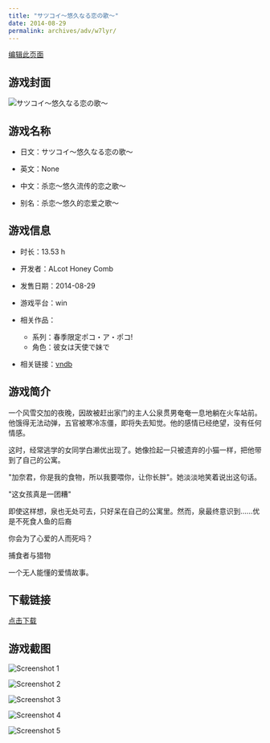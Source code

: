 ```yaml
---
title: "サツコイ～悠久なる恋の歌～"
date: 2014-08-29
permalink: archives/adv/w7lyr/
---
```

[编辑此页面](https://github.com/ACG-3/ADV3-source/blob/main/source/_posts/%E3%82%B5%E3%83%84%E3%82%B3%E3%82%A4%EF%BD%9E%E6%82%A0%E4%B9%85%E3%81%AA%E3%82%8B%E6%81%8B%E3%81%AE%E6%AD%8C%EF%BD%9E.md)

## 游戏封面

![サツコイ～悠久なる恋の歌～](https://pan.timero.xyz/d/onedrive/img_lib_001/%E3%82%B5%E3%83%84%E3%82%B3%E3%82%A4%EF%BD%9E%E6%82%A0%E4%B9%85%E3%81%AA%E3%82%8B%E6%81%8B%E3%81%AE%E6%AD%8C%EF%BD%9E_cover.avif)


## 游戏名称

- 日文：サツコイ～悠久なる恋の歌～
- 英文：None
- 中文：杀恋～悠久流传的恋之歌～

- 别名：杀恋～悠久的恋爱之歌～


## 游戏信息

- 时长：13.53 h
- 开发者：ALcot Honey Comb
- 发售日期：2014-08-29
- 游戏平台：win
- 相关作品：
   - 系列：春季限定ポコ・ア・ポコ!
   - 角色：彼女は天使で妹で

- 相关链接：[vndb](https://vndb.org/v15143)


## 游戏简介

一个风雪交加的夜晚，因故被赶出家门的主人公泉贯男奄奄一息地躺在火车站前。他饿得无法动弹，五官被寒冷冻僵，即将失去知觉。他的感情已经绝望，没有任何情感。

这时，经常逃学的女同学白濑优出现了。她像捡起一只被遗弃的小猫一样，把他带到了自己的公寓。

"加奈君，你是我的食物，所以我要喂你，让你长胖"。她淡淡地笑着说出这句话。

"这女孩真是一团糟"

即使这样想，泉也无处可去，只好呆在自己的公寓里。然而，泉最终意识到......优是不死食人鱼的后裔

你会为了心爱的人而死吗？

捕食者与猎物

一个无人能懂的爱情故事。


## 下载链接

[点击下载](https://pan.timero.xyz/onedrive/adv_lib_001/%E3%82%B5%E3%83%84%E3%82%B3%E3%82%A4%EF%BD%9E%E6%82%A0%E4%B9%85%E3%81%AA%E3%82%8B%E6%81%8B%E3%81%AE%E6%AD%8C%EF%BD%9E)


## 游戏截图


![Screenshot 1](https://pan.timero.xyz/d/onedrive/img_lib_001/%E3%82%B5%E3%83%84%E3%82%B3%E3%82%A4%EF%BD%9E%E6%82%A0%E4%B9%85%E3%81%AA%E3%82%8B%E6%81%8B%E3%81%AE%E6%AD%8C%EF%BD%9E_Screenshot_1.avif)

![Screenshot 2](https://pan.timero.xyz/d/onedrive/img_lib_001/%E3%82%B5%E3%83%84%E3%82%B3%E3%82%A4%EF%BD%9E%E6%82%A0%E4%B9%85%E3%81%AA%E3%82%8B%E6%81%8B%E3%81%AE%E6%AD%8C%EF%BD%9E_Screenshot_2.avif)

![Screenshot 3](https://pan.timero.xyz/d/onedrive/img_lib_001/%E3%82%B5%E3%83%84%E3%82%B3%E3%82%A4%EF%BD%9E%E6%82%A0%E4%B9%85%E3%81%AA%E3%82%8B%E6%81%8B%E3%81%AE%E6%AD%8C%EF%BD%9E_Screenshot_3.avif)

![Screenshot 4](https://pan.timero.xyz/d/onedrive/img_lib_001/%E3%82%B5%E3%83%84%E3%82%B3%E3%82%A4%EF%BD%9E%E6%82%A0%E4%B9%85%E3%81%AA%E3%82%8B%E6%81%8B%E3%81%AE%E6%AD%8C%EF%BD%9E_Screenshot_4.avif)

![Screenshot 5](https://pan.timero.xyz/d/onedrive/img_lib_001/%E3%82%B5%E3%83%84%E3%82%B3%E3%82%A4%EF%BD%9E%E6%82%A0%E4%B9%85%E3%81%AA%E3%82%8B%E6%81%8B%E3%81%AE%E6%AD%8C%EF%BD%9E_Screenshot_5.avif)

